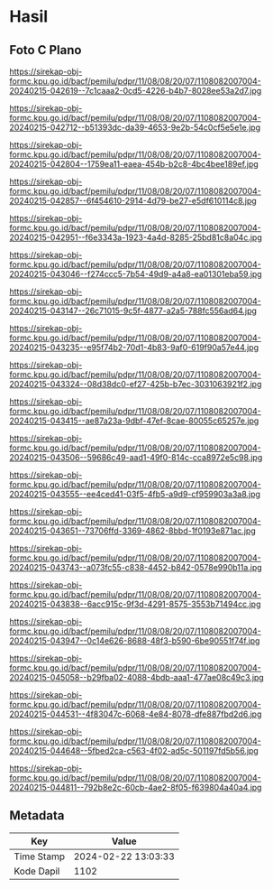 # Hasil

## Foto C Plano

https://sirekap-obj-formc.kpu.go.id/bacf/pemilu/pdpr/11/08/08/20/07/1108082007004-20240215-042619--7c1caaa2-0cd5-4226-b4b7-8028ee53a2d7.jpg

https://sirekap-obj-formc.kpu.go.id/bacf/pemilu/pdpr/11/08/08/20/07/1108082007004-20240215-042712--b51393dc-da39-4653-9e2b-54c0cf5e5e1e.jpg

https://sirekap-obj-formc.kpu.go.id/bacf/pemilu/pdpr/11/08/08/20/07/1108082007004-20240215-042804--1759ea11-eaea-454b-b2c8-4bc4bee189ef.jpg

https://sirekap-obj-formc.kpu.go.id/bacf/pemilu/pdpr/11/08/08/20/07/1108082007004-20240215-042857--6f454610-2914-4d79-be27-e5df610114c8.jpg

https://sirekap-obj-formc.kpu.go.id/bacf/pemilu/pdpr/11/08/08/20/07/1108082007004-20240215-042951--f6e3343a-1923-4a4d-8285-25bd81c8a04c.jpg

https://sirekap-obj-formc.kpu.go.id/bacf/pemilu/pdpr/11/08/08/20/07/1108082007004-20240215-043046--f274ccc5-7b54-49d9-a4a8-ea01301eba59.jpg

https://sirekap-obj-formc.kpu.go.id/bacf/pemilu/pdpr/11/08/08/20/07/1108082007004-20240215-043147--26c71015-9c5f-4877-a2a5-788fc556ad64.jpg

https://sirekap-obj-formc.kpu.go.id/bacf/pemilu/pdpr/11/08/08/20/07/1108082007004-20240215-043235--e95f74b2-70d1-4b83-9af0-619f90a57e44.jpg

https://sirekap-obj-formc.kpu.go.id/bacf/pemilu/pdpr/11/08/08/20/07/1108082007004-20240215-043324--08d38dc0-ef27-425b-b7ec-3031063921f2.jpg

https://sirekap-obj-formc.kpu.go.id/bacf/pemilu/pdpr/11/08/08/20/07/1108082007004-20240215-043415--ae87a23a-9dbf-47ef-8cae-80055c65257e.jpg

https://sirekap-obj-formc.kpu.go.id/bacf/pemilu/pdpr/11/08/08/20/07/1108082007004-20240215-043506--59686c49-aad1-49f0-814c-cca8972e5c98.jpg

https://sirekap-obj-formc.kpu.go.id/bacf/pemilu/pdpr/11/08/08/20/07/1108082007004-20240215-043555--ee4ced41-03f5-4fb5-a9d9-cf959903a3a8.jpg

https://sirekap-obj-formc.kpu.go.id/bacf/pemilu/pdpr/11/08/08/20/07/1108082007004-20240215-043651--73706ffd-3369-4862-8bbd-1f0193e871ac.jpg

https://sirekap-obj-formc.kpu.go.id/bacf/pemilu/pdpr/11/08/08/20/07/1108082007004-20240215-043743--a073fc55-c838-4452-b842-0578e990b11a.jpg

https://sirekap-obj-formc.kpu.go.id/bacf/pemilu/pdpr/11/08/08/20/07/1108082007004-20240215-043838--6acc915c-9f3d-4291-8575-3553b71494cc.jpg

https://sirekap-obj-formc.kpu.go.id/bacf/pemilu/pdpr/11/08/08/20/07/1108082007004-20240215-043947--0c14e626-8688-48f3-b590-6be90551f74f.jpg

https://sirekap-obj-formc.kpu.go.id/bacf/pemilu/pdpr/11/08/08/20/07/1108082007004-20240215-045058--b29fba02-4088-4bdb-aaa1-477ae08c49c3.jpg

https://sirekap-obj-formc.kpu.go.id/bacf/pemilu/pdpr/11/08/08/20/07/1108082007004-20240215-044531--4f83047c-6068-4e84-8078-dfe887fbd2d6.jpg

https://sirekap-obj-formc.kpu.go.id/bacf/pemilu/pdpr/11/08/08/20/07/1108082007004-20240215-044648--5fbed2ca-c563-4f02-ad5c-501197fd5b56.jpg

https://sirekap-obj-formc.kpu.go.id/bacf/pemilu/pdpr/11/08/08/20/07/1108082007004-20240215-044811--792b8e2c-60cb-4ae2-8f05-f639804a40a4.jpg


## Metadata

| Key        | Value               |
| ---------- | ------------------- |
| Time Stamp | 2024-02-22 13:03:33 |
| Kode Dapil | 1102                |



